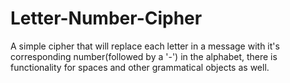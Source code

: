 # Letter-Number-Cipher
A simple cipher that will replace each letter in a message with it's corresponding number(followed by a '-') in the alphabet, there is functionality for spaces and other grammatical objects as well.
